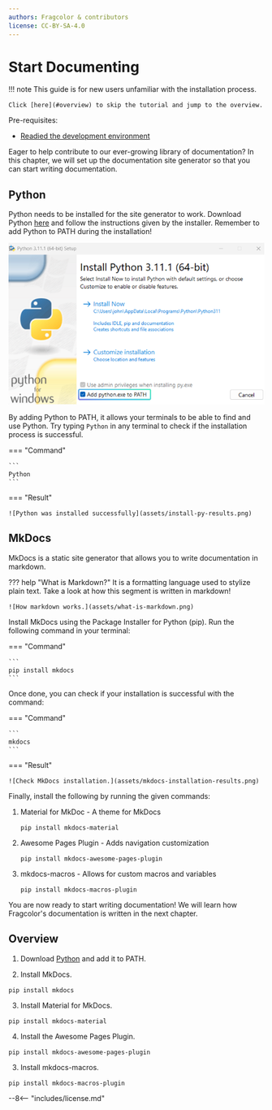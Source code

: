 ```yaml
---
authors: Fragcolor & contributors
license: CC-BY-SA-4.0
---
```


# Start Documenting

!!! note
    This guide is for new users unfamiliar with the installation process.

    Click [here](#overview) to skip the tutorial and jump to the overview.

Pre-requisites:

- [Readied the development environment](../getting-started.md)

Eager to help contribute to our ever-growing library of documentation? In this chapter, we will set up the documentation site generator so that you can start writing documentation.

## Python

Python needs to be installed for the site generator to work. Download Python [here](https://www.python.org/downloads/) and follow the instructions given by the installer. Remember to add Python to PATH during the installation!

![Add Python to PATH](assets/install-py-add-to-path.png)

By adding Python to PATH, it allows your terminals to be able to find and use Python. Try typing `Python` in any terminal to check if the installation process is successful.

=== "Command"

    ```
    Python
    ```

=== "Result"

    ![Python was installed successfully](assets/install-py-results.png)


## MkDocs

MkDocs is a static site generator that allows you to write documentation in markdown.

??? help "What is Markdown?"
    It is a formatting language used to stylize plain text. Take a look at how this segment is written in markdown!

    ![How markdown works.](assets/what-is-markdown.png)

Install MkDocs using the Package Installer for Python (pip). Run the following command in your terminal:

=== "Command"

    ```
    pip install mkdocs
    ```

Once done, you can check if your installation is successful with the command:

=== "Command"

    ```
    mkdocs
    ```

=== "Result"

    ![Check MkDocs installation.](assets/mkdocs-installation-results.png)


Finally, install the following by running the given commands:

1. Material for MkDoc - A theme for MkDocs

    ```
    pip install mkdocs-material
    ```

2. Awesome Pages Plugin - Adds navigation customization

    ```
    pip install mkdocs-awesome-pages-plugin
    ```

3. mkdocs-macros - Allows for custom macros and variables

    ```
    pip install mkdocs-macros-plugin
    ```

You are now ready to start writing documentation! We will learn how Fragcolor's documentation is written in the next chapter.

## Overview ##

1. Download [Python](https://www.python.org/downloads/) and add it to PATH.

2. Install MkDocs.
```
pip install mkdocs
```

3. Install Material for MkDocs.
```
pip install mkdocs-material
```

4. Install the Awesome Pages Plugin.
```
pip install mkdocs-awesome-pages-plugin
```

3. Install mkdocs-macros.
```
pip install mkdocs-macros-plugin
```

--8<-- "includes/license.md"
